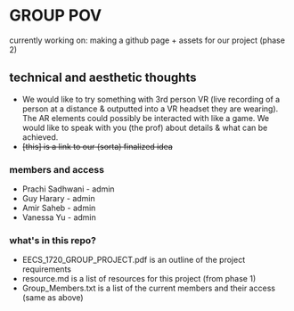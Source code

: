 # GROUP POV
currently working on: making a github page + assets for our project (phase 2)

## technical and aesthetic thoughts
* We would like to try something with 3rd person VR (live recording of a person at a distance & outputted into a VR headset they are wearing). The AR elements could possibly be interacted with like a game. We would like to speak with you (the prof) about details & what can be achieved.
* ~~[this] is a link to our (sorta) finalized idea~~

### members and access
* Prachi Sadhwani - admin
* Guy Harary - admin
* Amir Saheb - admin
* Vanessa Yu - admin

### what's in this repo?
* EECS_1720_GROUP_PROJECT.pdf is an outline of the project requirements
* resource.md is a list of resources for this project (from phase 1)
* Group_Members.txt is a list of the current members and their access (same as above)
